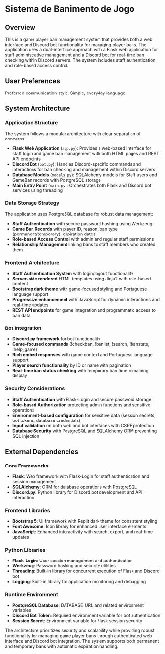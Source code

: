 # Sistema de Banimento de Jogo

## Overview

This is a game player ban management system that provides both a web interface and Discord bot functionality for managing player bans. The application uses a dual-interface approach with a Flask web application for staff administrative management and a Discord bot for real-time ban checking within Discord servers. The system includes staff authentication and role-based access control.

## User Preferences

Preferred communication style: Simple, everyday language.

## System Architecture

### Application Structure
The system follows a modular architecture with clear separation of concerns:

- **Flask Web Application** (`app.py`): Provides a web-based interface for staff login and game ban management with both HTML pages and REST API endpoints
- **Discord Bot** (`bot.py`): Handles Discord-specific commands and interactions for ban checking and management within Discord servers
- **Database Models** (`models.py`): SQLAlchemy models for Staff users and GameBan records with PostgreSQL storage
- **Main Entry Point** (`main.py`): Orchestrates both Flask and Discord bot services using threading

### Data Storage Strategy
The application uses PostgreSQL database for robust data management:
- **Staff Authentication** with secure password hashing using Werkzeug
- **Game Ban Records** with player ID, reason, ban type (permanent/temporary), expiration dates
- **Role-based Access Control** with admin and regular staff permissions
- **Relationship Management** linking bans to staff members who created them

### Frontend Architecture
- **Staff Authentication System** with login/logout functionality
- **Server-side rendered** HTML templates using Jinja2 with role-based content
- **Bootstrap dark theme** with game-focused styling and Portuguese language support
- **Progressive enhancement** with JavaScript for dynamic interactions and real-time updates
- **REST API endpoints** for game integration and programmatic access to ban data

### Bot Integration
- **Discord.py framework** for bot functionality
- **Game-focused commands** (!checkban, !banlist, !search, !banstats, !help_game)
- **Rich embed responses** with game context and Portuguese language support
- **Player search functionality** by ID or name with pagination
- **Real-time ban status checking** with temporary ban time remaining display

### Security Considerations
- **Staff Authentication** with Flask-Login and secure password storage
- **Role-based Authorization** protecting admin functions and sensitive operations
- **Environment-based configuration** for sensitive data (session secrets, bot tokens, database credentials)
- **Input validation** on both web and bot interfaces with CSRF protection
- **Database Security** with PostgreSQL and SQLAlchemy ORM preventing SQL injection

## External Dependencies

### Core Frameworks
- **Flask**: Web framework with Flask-Login for staff authentication and session management
- **SQLAlchemy**: ORM for database operations with PostgreSQL
- **Discord.py**: Python library for Discord bot development and API interaction

### Frontend Libraries
- **Bootstrap 5**: UI framework with Replit dark theme for consistent styling
- **Font Awesome**: Icon library for enhanced user interface elements
- **JavaScript**: Enhanced interactivity with search, export, and real-time updates

### Python Libraries
- **Flask-Login**: User session management and authentication
- **Werkzeug**: Password hashing and security utilities
- **Threading**: Built-in library for concurrent execution of Flask and Discord bot
- **Logging**: Built-in library for application monitoring and debugging

### Runtime Environment
- **PostgreSQL Database**: DATABASE_URL and related environment variables
- **Discord Bot Token**: Required environment variable for bot authentication
- **Session Secret**: Environment variable for Flask session security

The architecture prioritizes security and scalability while providing robust functionality for managing game player bans through authenticated web interface and Discord bot integration. The system supports both permanent and temporary bans with automatic expiration handling.